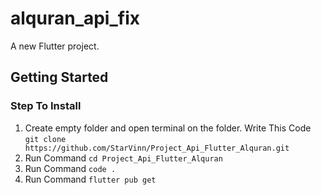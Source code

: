 # alquran_api_fix

A new Flutter project.

## Getting Started

### Step To Install

1. Create empty folder and open terminal on the folder. Write This Code ```git clone https://github.com/StarVinn/Project_Api_Flutter_Alquran.git```
2. Run Command ```cd Project_Api_Flutter_Alquran```
3. Run Command ```code .```
4. Run Command ``` flutter pub get ```
